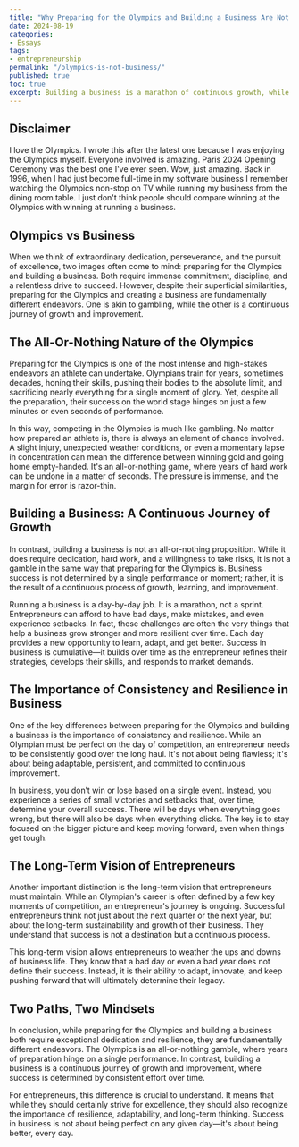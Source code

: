 ```yaml
---
title: "Why Preparing for the Olympics and Building a Business Are Not the Same"
date: 2024-08-19
categories:
- Essays
tags:
- entrepreneurship
permalink: "/olympics-is-not-business/"
published: true
toc: true
excerpt: Building a business is a marathon of continuous growth, while preparing for the Olympics is a high-stakes gamble where years of effort can hinge on a single moment.
---
```


## Disclaimer

I love the Olympics. I wrote this after the latest one because I was enjoying the Olympics myself. Everyone involved is amazing. Paris 2024 Opening Ceremony was the best one I've ever seen. Wow, just amazing. Back in 1996, when I had just become full-time in my software business I remember watching the Olympics non-stop on TV while running my business from the dining room table. I just don't think people should compare winning at the Olympics with winning at running a business.

## Olympics vs Business

When we think of extraordinary dedication, perseverance, and the pursuit of excellence, two images often come to mind: preparing for the Olympics and building a business. Both require immense commitment, discipline, and a relentless drive to succeed. However, despite their superficial similarities, preparing for the Olympics and creating a business are fundamentally different endeavors. One is akin to gambling, while the other is a continuous journey of growth and improvement.

## The All-Or-Nothing Nature of the Olympics

Preparing for the Olympics is one of the most intense and high-stakes endeavors an athlete can undertake. Olympians train for years, sometimes decades, honing their skills, pushing their bodies to the absolute limit, and sacrificing nearly everything for a single moment of glory. Yet, despite all the preparation, their success on the world stage hinges on just a few minutes or even seconds of performance.

In this way, competing in the Olympics is much like gambling. No matter how prepared an athlete is, there is always an element of chance involved. A slight injury, unexpected weather conditions, or even a momentary lapse in concentration can mean the difference between winning gold and going home empty-handed. It's an all-or-nothing game, where years of hard work can be undone in a matter of seconds. The pressure is immense, and the margin for error is razor-thin.

## Building a Business: A Continuous Journey of Growth

In contrast, building a business is not an all-or-nothing proposition. While it does require dedication, hard work, and a willingness to take risks, it is not a gamble in the same way that preparing for the Olympics is. Business success is not determined by a single performance or moment; rather, it is the result of a continuous process of growth, learning, and improvement.

Running a business is a day-by-day job. It is a marathon, not a sprint. Entrepreneurs can afford to have bad days, make mistakes, and even experience setbacks. In fact, these challenges are often the very things that help a business grow stronger and more resilient over time. Each day provides a new opportunity to learn, adapt, and get better. Success in business is cumulative—it builds over time as the entrepreneur refines their strategies, develops their skills, and responds to market demands.

## The Importance of Consistency and Resilience in Business

One of the key differences between preparing for the Olympics and building a business is the importance of consistency and resilience. While an Olympian must be perfect on the day of competition, an entrepreneur needs to be consistently good over the long haul. It's not about being flawless; it's about being adaptable, persistent, and committed to continuous improvement.

In business, you don’t win or lose based on a single event. Instead, you experience a series of small victories and setbacks that, over time, determine your overall success. There will be days when everything goes wrong, but there will also be days when everything clicks. The key is to stay focused on the bigger picture and keep moving forward, even when things get tough.

## The Long-Term Vision of Entrepreneurs

Another important distinction is the long-term vision that entrepreneurs must maintain. While an Olympian's career is often defined by a few key moments of competition, an entrepreneur's journey is ongoing. Successful entrepreneurs think not just about the next quarter or the next year, but about the long-term sustainability and growth of their business. They understand that success is not a destination but a continuous process.

This long-term vision allows entrepreneurs to weather the ups and downs of business life. They know that a bad day or even a bad year does not define their success. Instead, it is their ability to adapt, innovate, and keep pushing forward that will ultimately determine their legacy.

## Two Paths, Two Mindsets

In conclusion, while preparing for the Olympics and building a business both require exceptional dedication and resilience, they are fundamentally different endeavors. The Olympics is an all-or-nothing gamble, where years of preparation hinge on a single performance. In contrast, building a business is a continuous journey of growth and improvement, where success is determined by consistent effort over time.

For entrepreneurs, this difference is crucial to understand. It means that while they should certainly strive for excellence, they should also recognize the importance of resilience, adaptability, and long-term thinking. Success in business is not about being perfect on any given day—it's about being better, every day.
